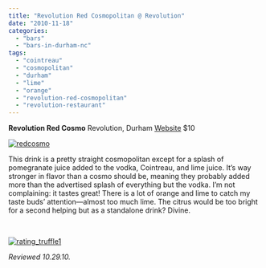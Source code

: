 ```yaml
---
title: "Revolution Red Cosmopolitan @ Revolution"
date: "2010-11-18"
categories: 
  - "bars"
  - "bars-in-durham-nc"
tags: 
  - "cointreau"
  - "cosmopolitan"
  - "durham"
  - "lime"
  - "orange"
  - "revolution-red-cosmopolitan"
  - "revolution-restaurant"
---
```


**Revolution Red Cosmo** Revolution, Durham [Website](http://www.revolutionrestaurant.com/Revolution_Durham/Cocktails.html) $10

[![](http://s3.amazonaws.com/thegourmez-wpmedia/2010/11/redcosmo.jpg "redcosmo")](http://s3.amazonaws.com/thegourmez-wpmedia/2010/11/redcosmo.jpg)

This drink is a pretty straight cosmopolitan except for a splash of pomegranate juice added to the vodka, Cointreau, and lime juice. It’s way stronger in flavor than a cosmo should be, meaning they probably added more than the advertised splash of everything but the vodka. I’m not complaining: it tastes great! There is a lot of orange and lime to catch my taste buds’ attention—almost too much lime. The citrus would be too bright for a second helping but as a standalone drink? Divine.

 

[![](http://s3.amazonaws.com/thegourmez-wpmedia/2009/02/rating_truffle1.gif "rating_truffle1")](http://s3.amazonaws.com/thegourmez-wpmedia/2009/02/rating_truffle1.gif)

_Reviewed 10.29.10._
